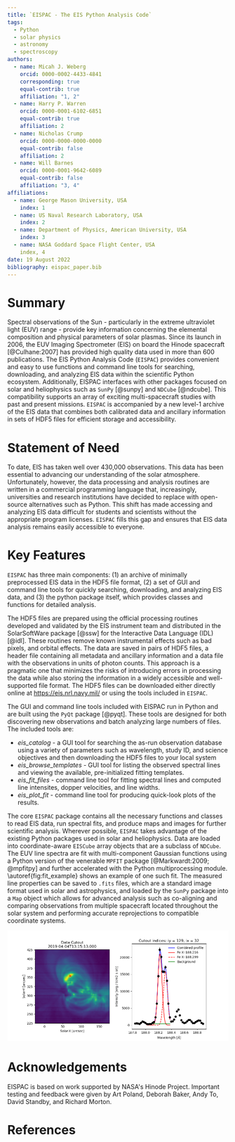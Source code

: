 ```yaml
---
title: `EISPAC - The EIS Python Analysis Code`
tags:
  - Python
  - solar physics
  - astronomy
  - spectroscopy
authors:
  - name: Micah J. Weberg
    orcid: 0000-0002-4433-4841
    corresponding: true
    equal-contrib: true
    affiliation: "1, 2"
  - name: Harry P. Warren
    orcid: 0000-0001-6102-6851
    equal-contrib: true
    affiliation: 2
  - name: Nicholas Crump
    orcid: 0000-0000-0000-0000
    equal-contrib: false
    affiliation: 2
  - name: Will Barnes
    orcid: 0000-0001-9642-6089
    equal-contrib: false
    affiliation: "3, 4"
affiliations:
  - name: George Mason University, USA
    index: 1
  - name: US Naval Research Laboratory, USA
    index: 2
  - name: Department of Physics, American University, USA
    index: 3
  - name: NASA Goddard Space Flight Center, USA
    index, 4
date: 19 August 2022
bibliography: eispac_paper.bib
---
```


# Summary
Spectral observations of the Sun - particularly in the extreme ultraviolet light (EUV) range - provide key information concerning the elemental composition and physical parameters of solar plasmas. Since its launch in 2006, the EUV Imaging Spectrometer (EIS) on board the Hinode spacecraft [@Culhane:2007] has provided high quality data used in more than 600 publications. The EIS Python Analysis Code (`EISPAC`) provides convenient and easy to use functions and command line tools for searching, downloading, and analyzing EIS data within the scientific Python ecosystem. Additionally, EISPAC interfaces with other packages focused on solar and heliophysics such as `SunPy` [@sunpy] and `NDCube` [@ndcube]. This compatibility supports an array of exciting multi-spacecraft studies with past and present missions. `EISPAC` is accompanied by a new level-1 archive of the EIS data that combines both calibrated data and ancillary information in sets of HDF5 files for efficient storage and accessibility.

# Statement of Need
To date, EIS has taken well over 430,000 observations. This data has been essential to advancing our understanding of the solar atmosphere. Unfortunately, however, the data processing and analysis routines are written in a commercial programming language that, increasingly, universities and research institutions have decided to replace with open-source alternatives such as Python. This shift has made accessing and analyzing EIS data difficult for students and scientists without the appropriate program licenses. `EISPAC` fills this gap and ensures that EIS data analysis remains easily accessible to everyone.

# Key Features
`EISPAC` has three main components: (1) an archive of minimally preprocessed EIS data in the HDF5 file format, (2) a set of GUI and command line tools for quickly searching, downloading, and analyzing EIS data, and (3) the python package itself, which provides classes and functions for detailed analysis.

The HDF5 files are prepared using the official processing routines developed and validated by the EIS instrument team and distributed in the SolarSoftWare package [@ssw] for the Interactive Data Language (IDL) [@idl]. These routines remove known instrumental effects such as bad pixels, and orbital effects. The data are saved in pairs of HDF5 files, a header file containing all metadata and ancillary information and a data file with the observations in units of photon counts. This approach is a pragmatic one that minimizes the risks of introducing errors in processing the data while also storing the information in a widely accessible and well-supported file format. The HDF5 files can be downloaded either directly online at https://eis.nrl.navy.mil/ or using the tools included in `EISPAC`.

The GUI and command line tools included with EISPAC run in Python and are built using the `PyQt` package [@pyqt]. These tools are designed for both discovering new observations and batch analyzing large numbers of files. The included tools are:
   * _eis_catalog_ - a GUI tool for searching the as-run observation database using a variety of parameters such as wavelength, study ID, and science objectives and then downloading the HDF5 files to your local system
   * _eis_browse_templates_ - GUI tool for listing the observed spectral lines and viewing the available, pre-initialized fitting templates.
   * _eis_fit_files_ - command line tool for fitting spectral lines and computed line intensites, dopper velocities, and line widths.
   * _eis_plot_fit_ - command line tool for producing quick-look plots of the results.

The core `EISPAC` package contains all the necessary functions and classes to read EIS data, run spectral fits, and produce maps and images for further scientific analysis. Wherever possible, `EISPAC` takes advantage of the existing Python packages used in solar and heliophysics. Data are loaded into coordinate-aware `EISCube` array objects that are a subclass of `NDCube`. The EUV line spectra are fit with multi-component Gaussian functions using a Python version of the venerable `MPFIT` package [@Markwardt:2009; @mpfitpy] and further accelerated with the Python multiprocessing module. \autoref{fig:fit_example} shows an example of one such fit. The measured line properties can be saved to `.fits` files, which are a standard image format used in solar and astrophysics, and loaded by the `SunPy` package into a `Map` object which allows for advanced analysis such as co-aligning and comparing observations from multiple spacecraft located throughout the solar system and performing accurate reprojections to compatible coordinate systems.

![Example data cutout (left) and a double-Gaussian fit profile (right) for the Fe XI 188.216 $\AA$ line observed on 4 April 2019. The red X shows the location of maximum intensity. \label{fig:fit_example}](ex_fit.png)

# Acknowledgements
EISPAC is based on work supported by NASA's Hinode Project. Important testing and feedback were given by Art Poland, Deborah Baker, Andy To, David Standby, and Richard Morton.

# References
